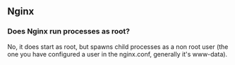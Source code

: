 ## Nginx

### Does Nginx run processes as root?

No, it does start as root, but spawns child processes as a non root user (the one you have configured a user in the nginx.conf, generally it's www-data).

